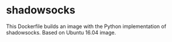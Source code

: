 # shadowsocks
This Dockerfile builds an image with the Python implementation of shadowsocks. Based on Ubuntu 16.04 image.
